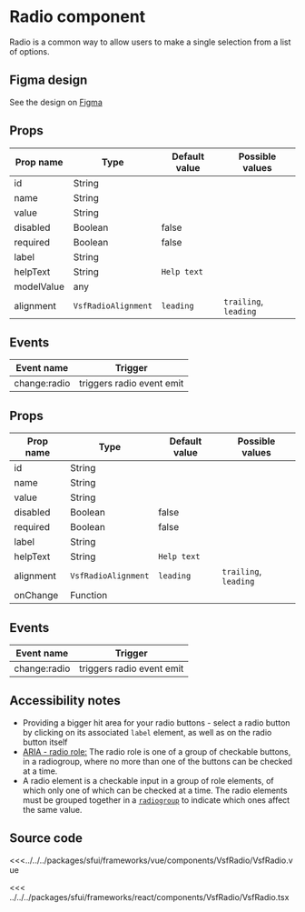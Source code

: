 # Radio component

Radio is a common way to allow users to make a single selection from a list of options.

<Generate />

## Figma design

See the design on [Figma](https://www.figma.com/file/CWOkbpne0tDpSenT4ZEUTQ/%F0%9F%9B%A0-SFUI-2.0-%7C-Development?node-id=11375%3A16247)

<!-- vue -->
## Props

| Prop name   | Type                          | Default value  | Possible values                         |
|-------------|-------------------------------|----------------|-----------------------------------------|
| id          | String                        |                |                                         |
| name        | String                        |                |                                         |
| value       | String                        |                |                                         |
| disabled    | Boolean                       | false          |                                         |
| required    | Boolean                       | false          |                                         |
| label       | String                        |                |                                         |
| helpText    | String                        | `Help text`    |                                         |
| modelValue  | any                           |                |                                         |
| alignment   | `VsfRadioAlignment`           | `leading`      | `trailing`, `leading`                   |

## Events

| Event name        |            Trigger             |
| ----------------- | :----------------------------: |
| change:radio      | triggers radio event emit      |

<!-- end vue -->

<!-- react -->
## Props

| Prop name   | Type                          | Default value  | Possible values                         |
|-------------|-------------------------------|----------------|-----------------------------------------|
| id          | String                        |                |                                         |
| name        | String                        |                |                                         |
| value       | String                        |                |                                         |
| disabled    | Boolean                       | false          |                                         |
| required    | Boolean                       | false          |                                         |
| label       | String                        |                |                                         |
| helpText    | String                        | `Help text`    |                                         |
| alignment   | `VsfRadioAlignment`           | `leading`      | `trailing`, `leading`                   |
| onChange    | Function                      |                |                                         |

## Events

| Event name        |            Trigger             |
| ----------------- | :----------------------------: |
| change:radio      | triggers radio event emit      |

<!-- end react -->

## Accessibility notes

- Providing a bigger hit area for your radio buttons - select a radio button by clicking on its associated `label` element, as well as on the radio button itself
- [ARIA - radio role:](https://developer.mozilla.org/en-US/docs/Web/Accessibility/ARIA/Roles/radio_role) The radio role is one of a group of checkable buttons, in a radiogroup, where no more than one of the buttons can be checked at a time.
- A radio element is a checkable input in a group of role elements, of which only one of which can be checked at a time. The radio elements must be grouped together in a [`radiogroup`](https://developer.mozilla.org/en-US/docs/Web/Accessibility/ARIA/Roles/radiogroup_role) to indicate which ones affect the same value.
## Source code

<!-- vue -->

<<<../../../packages/sfui/frameworks/vue/components/VsfRadio/VsfRadio.vue

<!-- end vue -->

<!-- react -->

<<< ../../../packages/sfui/frameworks/react/components/VsfRadio/VsfRadio.tsx

<!-- end react -->
